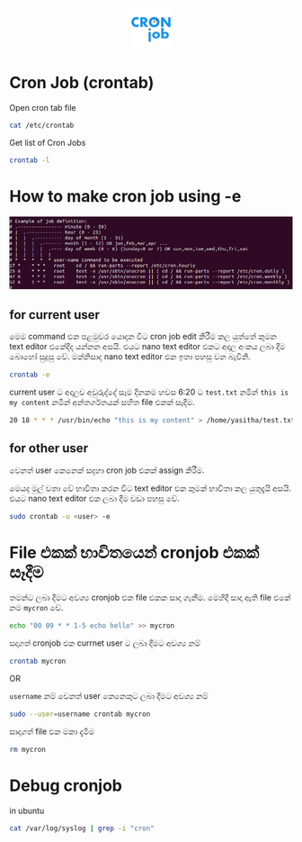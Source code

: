 <p align="center">
  <img src="../images/cron-job-logo.png" />
</p>

# Cron Job (crontab)

Open cron tab file
```bash
cat /etc/crontab
```

Get list of Cron Jobs
```bash
crontab -l
```

# How to make cron job using -e

![crontab info](../images/crontab/crontab-info.png)

## for current user

මෙම command එක පළමුවර යොදන විට cron job edit කිරීම කල යුත්තේ කුමන text editor එකේදීද යන්නන අසයි. එයට nano text editor එකට අදාල අංකය ලබා දීම බොහෝ සුදුසු වේ. මක්නිසාද nano text editor එක ඉතා පහසු වන බැවිනි.  

```bash
crontab -e
```

current user ට අදාලව අවුරුද්දේ සෑම දිනකම හවස 6:20 ට `test.txt` නමින් `this is my content` නමින් අන්තර්ගතයක් සහිත file එකක් සෑදීම. 

```bash
20 18 * * * /usr/bin/echo "this is my content" > /home/yasitha/test.txt
```

## for other user

වෙනත් user කෙනෙක් සදහා cron job එකක් assign කිරීම.

මෙයද මුල් වතා වේ භාවිතා කරන විට text editor එක කුමක් භාවිතා කල යුතුදැයි අසයි. එයට nano text editor එක ලබා දීම වඩා පහසු වේ. 
```bash
sudo crontab -u <user> -e
```

# File එකක් භාවිතයෙන් cronjob එකක් සෑදීම
තමන්ට ලබා දීමට අවශ්‍ය cronjob එක file එකක සාදා ගැනීම. මෙහිදී සාදා ඇති file එකේ නම `mycron` වේ.
```bash
echo "00 09 * * 1-5 echo hello" >> mycron
```

සදාගත් cronjob එක currnet user ට ලබා දීමට අවශ්‍ය නම්
```bash
crontab mycron
```

OR

`username` නම් වෙනත් user කෙනෙකුට ලබා දීමට අවශ්‍ය නම්
```bash
sudo --user=username crontab mycron
```

සාදාගත් file එක මකා දැමීම
```bash
rm mycron
```

# Debug cronjob
in ubuntu
```bash
cat /var/log/syslog | grep -i "cron"
```



